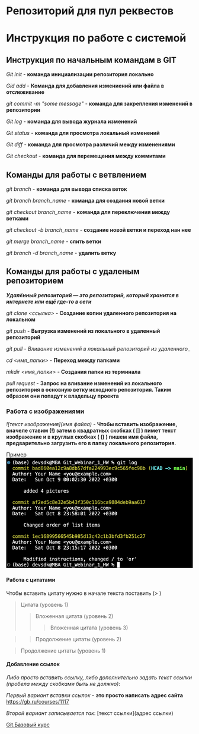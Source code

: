 # Репозиторий для пул реквестов

# Инструкция по работе с системой

## __Инструкция по начальным командам в GIT__

*Git init* - **команда инициализации репозитория локально**

*Gid add* - **Команда для добавления измениений или файла в отслеживание**

*git commit -m "some message"* - **команда для закрепления изменений в репозитории**

*Git log* - **команда для вывода журнала изменений**

*Git status* - **команда для просмотра локальный изменений**

*Git diff* - **команда для просмотра различий между изменениями**

*Git checkout* - **команда для перемещения между коммитами**

## __Команды для работы с ветвлением__

*git branch* - __команда для вывода списка веток__

*git branch branch_name* - __команда для создания новой ветки__

*git checkout branch_name* - __команда для переключения между ветками__

*git checkout -b branch_name* - __создание новой ветки и переход нан нее__

*git merge branch_name* - __слить ветки__

*git branch -d branch_name* - __удалить ветку__


## __Команды для работы с удаленым репозиторием__

__*Удалённый репозиторий — это репозиторий, который хранится в интернете или ещё где-то в сети*__

*git clone <ссылка>* - __Создание копии удаленного репозитория на локальном__

*git push* - __Выгрузка изменений из локального в удаленный репозиторий__

*git pull* - _Вливание изменений в локальный репозиторий из удаленного__

*cd <имя_папки>* - __Переход между папками__

*mkdir <имя_папки>* - __Создания папки из терминала__

*pull request* - __Запрос на вливание изменений из локального репозитория в основную ветку исходного репозитория. Таким образом они попадут к владельцу проекта__

### __Работа с изображениями__

*![текст изображения](имя файла)* - __Чтобы вставить изображение, вначеле ставим (!) затем в квадратных скобках ( [] ) пимет текст изображение и в круглых скобках ( () ) пишем имя файла, предварительно загрузить его в папку локального репозитория.__

Пример ![git log](log.png) 

#### __Работа с цитатами__

Чтобы вставить цитату нужно в начале текста поставить (> )

> Цитата (уровень 1)    
> > Вложенная цитата (уровень 2)    
> > > Вложенная цитата (уровень 3)    

> > Продолжение цитаты (уровень 2)    

> Продолжение цитаты (уровень 1)  

#### __Добавление ссылок__

*Либо просто вставить ссылку, либо дополнительно задать текст ссылки (пробела между скобками быть не должно)*:

*Первый вариант вставки ссылок* - __это просто написать адрес сайта__ https://gb.ru/courses/1117

*Второй вариант записывается так*: [текст ссылки](адрес ссылки)

[Git.Базовый курс](https://gb.ru/courses/1117)